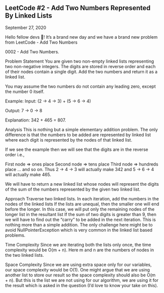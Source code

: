 ## LeetCode #2 - Add Two Numbers Represented By Linked Lists
September 27, 2020

Hello fellow devs 👋! It’s a brand new day and we have a brand new problem from LeetCode - Add Two Numbers

0002 - Add Two Numbers.

Problem Statement
You are given two non-empty linked lists representing two non-negative integers. The digits are stored in reverse order and each of their nodes contain a single digit. Add the two numbers and return it as a linked list.

You may assume the two numbers do not contain any leading zero, except the number 0 itself.

Example:
Input: (2 -> 4 -> 3) + (5 -> 6 -> 4)

Output: 7 -> 0 -> 8

Explanation: 342 + 465 = 807.

Analysis
This is nothing but a simple elementary addition problem. The only difference is that the numbers to be added are represented by linked list where each digit is represented by the nodes of that linked list.

If we see the example then we will see that the digits are in the reverse order i.e.,

First node => ones place
Second node => tens place
Third node => hundreds place
... and so on.
Thus 2 -> 4 -> 3 will actually make 342 and 5 -> 6 -> 4 will actually make 465.

We will have to return a new linked list whose nodes will represent the digits of the sum of the numbers represented by the given two linked list.

Approach
Traverse two linked lists.
In each iteration, add the numbers in the nodes of the linked lists
If the lists are unequal, then the smaller one will end before the longer. In this case, we will put only the remaining nodes of the longer list in the resultant list
If the sum of two digits is greater than 9, then we will have to find out the “carry” to be added in the next iteration.
This is nothing more than a simple addition. The only challenge here might be to avoid NullPointerException which is very common in the linked list based problems.

Time Complexity
Since we are iterating both the lists only once, the time complexity would be O(m + n). Here m and n are the numbers of nodes in the two linked lists.

Space Complexity
Since we are using extra space only for our variables, our space complexity would be O(1). One might argue that we are using another list to store our result so the space complexity should also be O(m + n). But this is the list we are not using for our algorithm, we are using it for the result which is asked in the question (I’d love to know your take on this).
